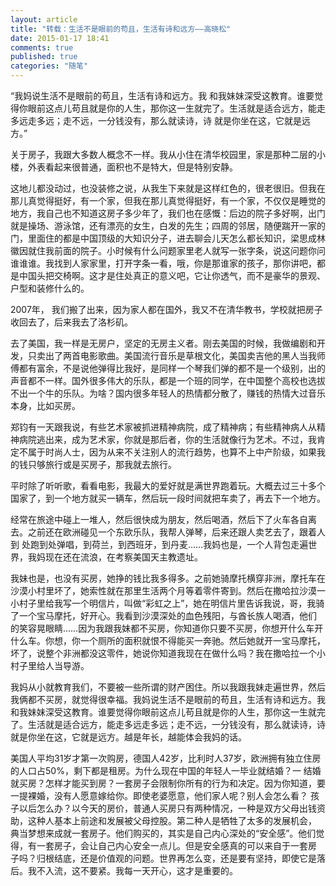 ```yaml
---
layout: article
title: "转载：生活不是眼前的苟且，生活有诗和远方——高晓松"
date: 2015-01-17 18:41
comments: true
published: true
categories: "随笔"
---
```

  “我妈说生活不是眼前的苟且，生活有诗和远方。我 和我妹妹深受这教育。谁要觉得你眼前这点儿苟且就是你的人生，那你这一生就完了。生活就是适合远方，能走多远走多远；走不远，一分钱没有，那么就读诗，诗 就是你坐在这，它就是远方。” 
    
  关于房子，我跟大多数人概念不一样。我从小住在清华校园里，家是那种二层的小楼，外表看起来很普通，面积也不是特大，但是特别安静。 
       
  这地儿都没动过，也没装修之说，从我生下来就是这样红色的，很老很旧。但我在那儿真觉得挺好，有一个家，但我在那儿真觉得挺好，有一个家，不仅仅是睡觉的 地方，我自己也不知道这房子多少年了，我们也在感慨：后边的院子多好啊，出门就是操场、游泳馆，还有漂亮的女生，白发的先生；四周的邻居，随便踹开一家的 门，里面住的都是中国顶级的大知识分子，进去聊会儿天怎么都长知识，梁思成林徽因就住我前面的院子。小时候有什么问题家里老人就写一张字条，说这问题你问 谁谁谁。我找到人家家里，打开字条一看，哦，你是那谁家的孩子，那你讲吧，都是中国头把交椅啊。这才是住处真正的意义吧，它让你透气，而不是豪华的景观、 户型和装修什么的。 

<!--more-->
       
  2007年， 我们搬了出来，因为家人都在国外，我又不在清华教书，学校就把房子收回去了，后来我去了洛杉矶。 
       
  去了美国，我一样是无房户，坚定的无房主义者。刚去美国的时候，我做编剧和开发，只卖出了两首电影歌曲。美国流行音乐是草根文化，美国卖吉他的黑人当我师 傅都有富余，不是说他弹得比我好，是同样一个琴我们弹的都不是一个级别，出的声音都不一样。国外很多伟大的乐队，都是一个班的同学，在中国整个高校也选拔 不出一个牛的乐队。为啥？国内很多年轻人的热情都分散了，赚钱的热情大过音乐本身，比如买房。 
       
       
  郑钧有一天跟我说，有些艺术家被抓进精神病院，成了精神病；有些精神病人从精神病院逃出来，成为艺术家，你就是那后者，你的生活就像行为艺术。不过，我肯 定不属于时尚人士，因为从来不关注别人的流行趋势，也算不上中产阶级，如果我的钱只够旅行或是买房子，那我就去旅行。 
       
  平时除了听听歌，看看电影，我最大的爱好就是满世界跑着玩。大概去过三十多个国家了，到一个地方就买一辆车，然后玩一段时间就把车卖了，再去下一个地方。 
       
  经常在旅途中碰上一堆人，然后很快成为朋友，然后喝酒，然后下了火车各自离去。之前还在欧洲碰见一个东欧乐队，我帮人弹琴，后来还跟人卖艺去了，跟着人到 处跑到处弹唱，到荷兰，到西班牙，到丹麦……我妈也是，一个人背包走遍世界，我妈现在还在流浪，在考察美国天主教遗址。 
       
  我妹也是，也没有买房，她挣的钱比我多得多。之前她骑摩托横穿非洲，摩托车在沙漠小村里坏了，她索性就在那里生活两个月等着零件寄到。然后在撒哈拉沙漠一 小村子里给我写一个明信片，叫做“彩虹之上”，她在明信片里告诉我说，哥，我骑了一个宝马摩托，好开心。我看到沙漠深处的血色残阳，与酋长族人喝酒，他们 的笑容晃眼睛……因为我跟我妹都不买房，你知道你只要不买房，你想开什么车开什么车。你想，你一个厕所的面积就恨不得能买一奔驰。然后她就开一宝马摩托， 坏了，说整个非洲都没这零件，她说你知道我现在在做什么吗？我在撒哈拉一个小村子里给人当导游。 
       
  我妈从小就教育我们，不要被一些所谓的财产困住。所以我跟我妹走遍世界，然后我俩都不买房，就觉得很幸福。我妈说生活不是眼前的苟且，生活有诗和远方。我 和我妹妹深受这教育。谁要觉得你眼前这点儿苟且就是你的人生，那你这一生就完了。生活就是适合远方，能走多远走多远；走不远，一分钱没有，那么就读诗，诗 就是你坐在这，它就是远方。越是年长，越能体会我妈的话。 
       
  美国人平均31岁才第一次购房，德国人42岁，比利时人37岁，欧洲拥有独立住房的人口占50%，剩下都是租房。为什么现在中国的年轻人一毕业就结婚？一 结婚就买房？怎样才能买到房？一套房子会限制你所有的行为和决定。因为你知道，要一提裸婚，没有人愿意嫁给你。即使老婆愿意，他们家人呢？别人会怎么看？ 孩子以后怎么办？以今天的房价，普通人买房只有两种情况，一种是双方父母出钱资助，这种人基本上前途和发展被父母控股。第二种人是牺牲了太多的发展机会， 典当梦想来成就一套房子。他们购买的，其实是自己内心深处的“安全感”。他们觉得，有一套房子，会让自己内心安全一点儿。但是安全感真的可以来自于一套房 子吗？归根结底，还是价值观的问题。世界再怎么变，还是要有坚持，即使它是落后。我不入流，这不要紧。我每一天开心，这才是重要的。